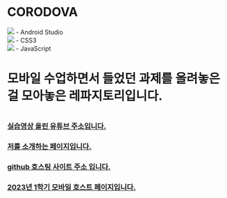 # CORODOVA
<img src="https://img.shields.io/badge/Android-3DDC84?style=flat-square&logo=android&logoColor=white"/>
- Android Studio <br>
<img src="https://img.shields.io/badge/Bootstrapap-7952B3?style=flat-square&logo=bootstrap&logoColor=white"/>
- CSS3 <br>
<img src="https://img.shields.io/badge/java-007396?style=flat-square&logo=java&logoColor=white"/>
- JavaScript <br>


# 모바일 수업하면서 들었던 과제를 올려놓은 걸 모아놓은 레파지토리입니다.
#
### [실습영상 올린 유튜브 주소입니다.](https://www.youtube.com/channel/UC484ZJMavtoPOI4ey-HFdCA)<br>
### [저를 소개하는 페이지입니다.](https://www.canva.com/design/DAFuYuBgZUs/s-JmJg43upgSn_3hA5ckbg/edit)
### [github 호스팅 사이트 주소 입니다.](https://do04200611.github.io/CORODOVA/)
### [2023년 1학기 모바일 호스트 페이지입니다.](https://do04200611.github.io/MobilePorjectReport/)




